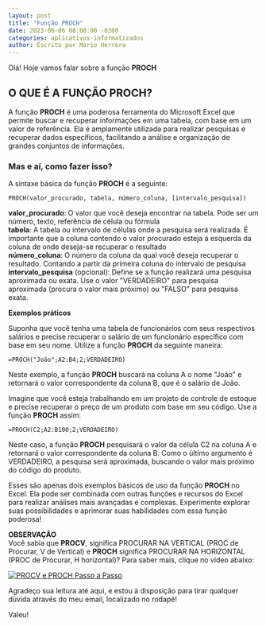 ```yaml
---
layout: post
title: "Função PROCH"
date: 2023-06-06 00:00:00 -0300
categories: aplicativos-informatizados
author: Escrito por Mario Herrera
---
```


Olá! Hoje vamos falar sobre a função **PROCH**

## O QUE É A FUNÇÃO PROCH?


A função **PROCH** é uma poderosa ferramenta do Microsoft Excel que permite buscar e recuperar informações em uma tabela, com base em um valor de referência. Ela é amplamente utilizada para realizar pesquisas e recuperar dados específicos, facilitando a análise e organização de grandes conjuntos de informações.

### Mas e aí, como fazer isso?

A sintaxe básica da função **PROCH** é a seguinte:

```
PROCH(valor_procurado, tabela, número_coluna, [intervalo_pesquisa])
```

**valor_procurado**: O valor que você deseja encontrar na tabela. Pode ser um número, texto, referência de célula ou fórmula  
**tabela**: A tabela ou intervalo de células onde a pesquisa será realizada. É importante que a coluna contendo o valor procurado esteja à esquerda da coluna de onde deseja-se recuperar o resultado  
**número_coluna**: O número da coluna da qual você deseja recuperar o resultado. Contando a partir da primeira coluna do intervalo de pesquisa  
**intervalo_pesquisa** (opcional): Define se a função realizará uma pesquisa aproximada ou exata. Use o valor "VERDADEIRO" para pesquisa aproximada (procura o valor mais próximo) ou "FALSO" para pesquisa exata.

**Exemplos práticos**

Suponha que você tenha uma tabela de funcionários com seus respectivos salários e precise recuperar o salário de um funcionário específico com base em seu nome. Utilize a função **PROCH** da seguinte maneira:

```
=PROCH("João";A2:B4;2;VERDADEIRO)
```

Neste exemplo, a função **PROCH** buscará na coluna A o nome "João" e retornará o valor correspondente da coluna B, que é o salário de João.

Imagine que você esteja trabalhando em um projeto de controle de estoque e precise recuperar o preço de um produto com base em seu código. Use a função **PROCH** assim:

```
=PROCH(C2;A2:B100;2;VERDADEIRO)
```

Neste caso, a função **PROCH** pesquisará o valor da célula C2 na coluna A e retornará o valor correspondente da coluna B. Como o último argumento é VERDADEIRO, a pesquisa será aproximada, buscando o valor mais próximo do código do produto.

Esses são apenas dois exemplos básicos de uso da função **PROCH** no Excel. Ela pode ser combinada com outras funções e recursos do Excel para realizar análises mais avançadas e complexas. Experimente explorar suas possibilidades e aprimorar suas habilidades com essa função poderosa!

**OBSERVAÇÃO**  
 Você sabia que **PROCV**, significa PROCURAR NA VERTICAL (PROC de Procurar, V de Vertical) e **PROCH** significa PROCURAR NA HORIZONTAL (PROC de Procurar, H horizontal)?
 Para saber mais, clique no vídeo abaixo:

[![PROCV e PROCH Passo a Passo](https://img.youtube.com/vi/t-xdWIF9j7c/0.jpg)](https://youtu.be/t-xdWIF9j7c)


Agradeço sua leitura até aqui, e estou à disposição para tirar qualquer dúvida através do meu email, localizado no rodapé!

Valeu!
